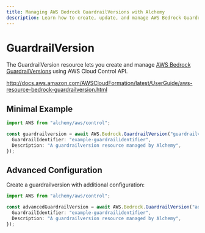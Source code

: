 ```yaml
---
title: Managing AWS Bedrock GuardrailVersions with Alchemy
description: Learn how to create, update, and manage AWS Bedrock GuardrailVersions using Alchemy Cloud Control.
---
```


# GuardrailVersion

The GuardrailVersion resource lets you create and manage [AWS Bedrock GuardrailVersions](https://docs.aws.amazon.com/bedrock/latest/userguide/) using AWS Cloud Control API.

http://docs.aws.amazon.com/AWSCloudFormation/latest/UserGuide/aws-resource-bedrock-guardrailversion.html

## Minimal Example

```ts
import AWS from "alchemy/aws/control";

const guardrailversion = await AWS.Bedrock.GuardrailVersion("guardrailversion-example", {
  GuardrailIdentifier: "example-guardrailidentifier",
  Description: "A guardrailversion resource managed by Alchemy",
});
```

## Advanced Configuration

Create a guardrailversion with additional configuration:

```ts
import AWS from "alchemy/aws/control";

const advancedGuardrailVersion = await AWS.Bedrock.GuardrailVersion("advanced-guardrailversion", {
  GuardrailIdentifier: "example-guardrailidentifier",
  Description: "A guardrailversion resource managed by Alchemy",
});
```

